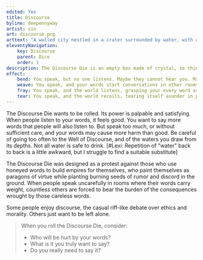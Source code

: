 ```yaml
---
edited: Yes
title: Discourse
byline: deepennyway
artist: sin
art: discourse.png
arttext: "A walled city nestled in a crater surrounded by water, with arched bridges leading out."
eleventyNavigation:
    key: Discourse
    parent: Dice
    order: 1
description: The Discourse Die is an empty box made of crystal, so thin that it feels like it might break at any moment. The faces are etched with flowers and daggers, so beautiful and ornate that it is sometimes difficult to discern what you rolled until it's too late.
effect:
    bend: You speak, but no one listens. Maybe they cannot hear you. Maybe you have nothing to say.
    weave: You speak, and your words start conversations in other rooms about what you said, carrying your influence to the world beyond. Perhaps these discussions happened years ago. Perhaps they're happening now. Perhaps both. The world moves in response to your words, opening paths you never dreamed of.
    fray: You speak, and the world listens, grasping your every word as though it were gospel. Perhaps they listen too well; you yourself have doubts about what you said, but it's too late; the world has moved on without you, on your behalf.
    tear: You speak, and the world recoils, tearing itself asunder in pursuit of the truths buried in your words. Things you didn't mean to say, or things you meant to keep hidden. The discourse churns and warps and roils beyond your control, leaving you and countless others in its wake, battered and bruised and cynical.
---
```


The Discourse Die wants to be rolled. Its power is palpable and satisfying. When people listen to your words, it feels good. You want to say more words that people will also listen to. But speak too much, or without sufficient care, and your words may cause more harm than good. Be careful of going too often to the Well of Discourse, and of the waters you draw from its depths. Not all water is safe to drink. [#Lexi: Repetition of "water" back to back is a little awkward, but I struggle to find a suitable substitute]

The Discourse Die was designed as a protest against those who use honeyed words to build empires for themselves, who paint themselves as paragons of virtue while planting burning seeds of rumor and discord in the ground. When people speak uncarefully in rooms where their words carry weight, countless others are forced to bear the burden of the consequences wrought by those careless words.

Some people enjoy discourse, the casual riff-like debate over ethics and morality. Others just want to be left alone.

> When you roll the Discourse Die, consider:
> - Who will be hurt by your words?
> - What is it you truly want to say?
> - Do you really need to say it?
